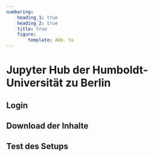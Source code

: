 ```yaml
---
numbering:
    heading_1: true
    heading_2: true
    title: true
    figure:
        template: Abb. %s
---
```


# Jupyter Hub der Humboldt-Universität zu Berlin

## Login

## Download der Inhalte

## Test des Setups
